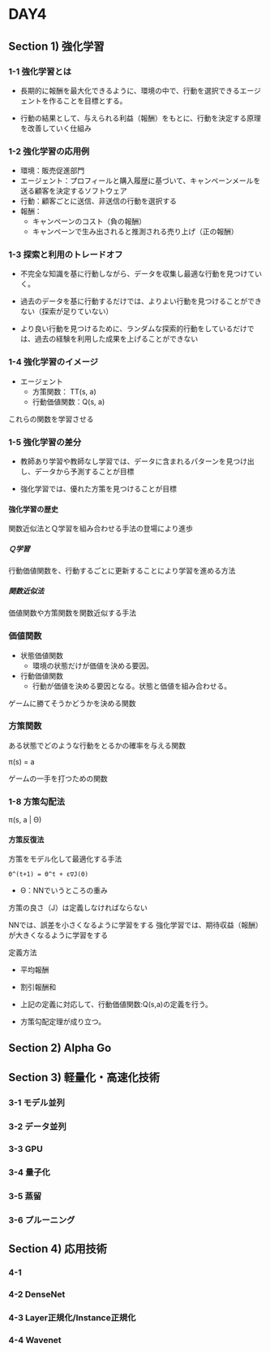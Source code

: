 # DAY4 
## Section 1) 強化学習

### 1-1 強化学習とは

- 長期的に報酬を最大化できるように、環境の中で、行動を選択できるエージェントを作ることを目標とする。

- 行動の結果として、与えられる利益（報酬）をもとに、行動を決定する原理を改善していく仕組み

### 1-2 強化学習の応用例

- 環境：販売促進部門
- エージェント：プロフィールと購入履歴に基づいて、キャンペーンメールを送る顧客を決定するソフトウェア
- 行動：顧客ごとに送信、非送信の行動を選択する
- 報酬：
   - キャンペーンのコスト（負の報酬）
   - キャンペーンで生み出されると推測される売り上げ（正の報酬）

### 1-3 探索と利用のトレードオフ

- 不完全な知識を基に行動しながら、データを収集し最適な行動を見つけていく。

- 過去のデータを基に行動するだけでは、よりよい行動を見つけることができない（探索が足りていない）
- より良い行動を見つけるために、ランダムな探索的行動をしているだけでは、過去の経験を利用した成果を上げることができない


### 1-4 強化学習のイメージ

- エージェント
   - 方策関数： TT(s, a)
   - 行動価値関数：Q(s, a)

これらの関数を学習させる

### 1-5 強化学習の差分

- 教師あり学習や教師なし学習では、データに含まれるパターンを見つけ出し、データから予測することが目標

- 強化学習では、優れた方策を見つけることが目標

#### 強化学習の歴史

関数近似法とＱ学習を組み合わせる手法の登場により進歩

##### Ｑ学習
行動価値関数を、行動するごとに更新することにより学習を進める方法

##### 関数近似法
価値関数や方策関数を関数近似する手法

### 価値関数

- 状態価値関数
   - 環境の状態だけが価値を決める要因。
- 行動価値関数
   - 行動が価値を決める要因となる。状態と価値を組み合わせる。

ゲームに勝てそうかどうかを決める関数

### 方策関数
ある状態でどのような行動をとるかの確率を与える関数

π(s) = a

ゲームの一手を打つための関数

### 1-8 方策勾配法

π(s, a | Θ)

#### 方策反復法
方策をモデル化して最適化する手法


```
Θ^(t+1) = Θ^t + ε∇J(Θ)
```
- Θ：NNでいうところの重み

方策の良さ（J）は定義しなければならない

NNでは、誤差を小さくなるように学習をする
強化学習では、期待収益（報酬）が大きくなるように学習をする

定義方法
- 平均報酬
- 割引報酬和

- 上記の定義に対応して、行動価値関数:Q(s,a)の定義を行う。
- 方策勾配定理が成り立つ。


## Section 2) Alpha Go

## Section 3) 軽量化・高速化技術
### 3-1 モデル並列
### 3-2 データ並列
### 3-3 GPU
### 3-4 量子化
### 3-5 蒸留
### 3-6 プルーニング

## Section 4) 応用技術
### 4-1 
### 4-2 DenseNet
### 4-3 Layer正規化/Instance正規化
### 4-4 Wavenet
